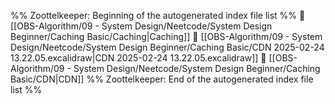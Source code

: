 %% Zoottelkeeper: Beginning of the autogenerated index file list  %%
📄 [[OBS-Algorithm/09 - System Design/Neetcode/System Design Beginner/Caching Basic/Caching|Caching]]
📄 [[OBS-Algorithm/09 - System Design/Neetcode/System Design Beginner/Caching Basic/CDN 2025-02-24 13.22.05.excalidraw|CDN 2025-02-24 13.22.05.excalidraw]]
📄 [[OBS-Algorithm/09 - System Design/Neetcode/System Design Beginner/Caching Basic/CDN|CDN]]
%% Zoottelkeeper: End of the autogenerated index file list  %%
